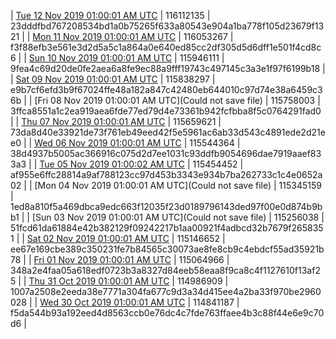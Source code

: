 | [Tue 12 Nov 2019 01:00:01 AM UTC](https://transfer.sh/vndUd/trcninja-dbdump-20191112010001.tar.bz2) | 116112135 | 23dddfbd767208534bd1a0b75265f633a80543e904a1ba778f105d23679f1321 | 
| [Mon 11 Nov 2019 01:00:01 AM UTC](https://transfer.sh/27KiN/trcninja-dbdump-20191111010001.tar.bz2) | 116053267 | f3f88efb3e561e3d2d5a5c1a864a0e640ed85cc2df305d5d6dff1e501f4cd8c6 | 
| [Sun 10 Nov 2019 01:00:01 AM UTC]() | 115946111 | 9fea4c69d20de0fe2aea6a8fe9ec88a9fff19743c497145c3a3e1f97f6199b18 | 
| [Sat 09 Nov 2019 01:00:01 AM UTC]() | 115838297 | e9b7cf6efd3b9f67024ffe48a182a847c42480eb644010c97d74e38a6459c36b | 
| [Fri 08 Nov 2019 01:00:01 AM UTC](Could not save file) | 115758003 | 3ffca8551a1c2ea919aea6fde77ed79d4e73361b942fcfbba8f5c0764291fad0 | 
| [Thu 07 Nov 2019 01:00:01 AM UTC]() | 115659621 | 73da8d40e33921de73f761eb49eed42f5e5961ac6ab33d543c4891ede2d21ee0 | 
| [Wed 06 Nov 2019 01:00:01 AM UTC](https://transfer.sh/1j201/trcninja-dbdump-20191106010001.tar.bz2) | 115544364 | 38d4937b5005ac366916c075d2d7ee1031c93ddfb9054696dae7919aaef833a3 | 
| [Tue 05 Nov 2019 01:00:02 AM UTC]() | 115454452 | af955e6ffc28814a9af788123cc97d453b3343e934b7ba262733c1c4e0652a02 | 
| [Mon 04 Nov 2019 01:00:01 AM UTC](Could not save file) | 115345159 | 1ed8a810f5a469dbca9edc663f12035f23d0189796143ded97f00e0d874b9bb1 | 
| [Sun 03 Nov 2019 01:00:01 AM UTC](Could not save file) | 115256038 | 51fcd61da61884e42b382129f09242217b1aa00921f4adbcd32b7679f2658351 | 
| [Sat 02 Nov 2019 01:00:01 AM UTC](https://transfer.sh/4puii/trcninja-dbdump-20191102010001.tar.bz2) | 115146652 | ee67e169cbe389c350231fe7b84565c30073ae8fe8cb9c4ebdcf55ad35921b78 | 
| [Fri 01 Nov 2019 01:00:01 AM UTC](https://transfer.sh/UIitI/trcninja-dbdump-20191101010001.tar.bz2) | 115064966 | 348a2e4faa05a618edf0723b3a8327d84eeb58eaa8f9ca8c4f1127610f13af25 | 
| [Thu 31 Oct 2019 01:00:01 AM UTC](https://transfer.sh/Zi6th/trcninja-dbdump-20191031010001.tar.bz2) | 114986909 | 1007a2508e2eeda38e7771a304fa677c9d3a34d415ee4a2ba33f970be2960028 | 
| [Wed 30 Oct 2019 01:00:01 AM UTC]() | 114841187 | f5da544b93a192eed4d8563ccb0e76dc4c7fde763ffaee4b3c88f44e6e9c70d6 | 
